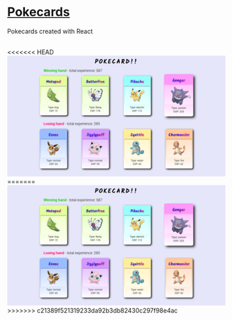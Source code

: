 # [Pokecards](https://michal-w-dev.github.io/Pokecards/)
<p> Pokecards created with React  </p>
<br>
<<<<<<< HEAD
<img src="src/imgs/readme.png" width="700px">
=======
<img src="src/imgs/readme.png" width="700px">
>>>>>>> c21389f521319233da92b3db82430c297f98e4ac

